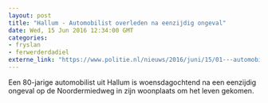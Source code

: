 ```yaml
---
layout: post
title: "Hallum - Automobilist overleden na eenzijdig ongeval"
date: Wed, 15 Jun 2016 12:34:00 GMT
categories: 
- fryslan 
- ferwerderdadiel 
externe_link: "https://www.politie.nl/nieuws/2016/juni/15/01---automobilist-overleden-na-eenzijdig-ongeval.html"
---
```


Een 80-jarige automobilist uit Hallum is woensdagochtend na een eenzijdig ongeval op de Noordermiedweg in zijn woonplaats om het leven gekomen.
